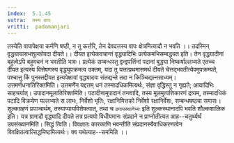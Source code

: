 ```yaml
---
index:  5.1.45
sutra:  तस्य वापः
vritti:  padamanjari
---
```


तस्येति वापापेक्षया कर्मणि षष्ठी, न तु कर्त्तरि, तेन देवदत्तस्य वापः क्षेत्रमित्यादौ न भवति ।।
	तदस्मिन् वृद्ध्यायलाभशुल्कोपदा दीयते।। दीयत इत्येकवचान्तं वृद्ध्यादिभिः प्रत्येकमभिसम्बद्ध्यत इति। तेन वृद्धयादीनां बहुत्वेऽपि बहुवचनं न भवतीति भावः। प्रत्येकं सम्बन्धस्तु द्वन्द्वपर्त्तिनां पदानां बुद्ध्या निष्कर्षाल्लभ्यते एतच्च दीयत इत्यस्य विसेषणस्य वृद्ध्युपक्रमत्व उक्तम्, यदा तु यत्तत्प्रथमासमर्थ दीयते चेत्तद्भवतीत्येवमुपक्रम्यते, पश्चात्तु किं पुनस्तद्दीयत इत्यपेक्षायां वृद्ध्यादयः संतद्यन्ते तदा न किञ्चिद्यत्नसाध्यम्। उत्तमर्णधनातिरिक्तमिति। उत्तमर्णेन यद्दत्तम् धनं तस्मादधिकमित्यर्थः, संज्ञा वृद्धिस्तु न गृह्यते; आयादिभिः साहचर्यात्। उपादानमूलातिरिक्तमिति। पटादीनामुपादानं तन्त्वादि, तस्य मूलमुत्पत्तिकारणं द्रव्यम्, तस्मादधिकं पटादि विक्रयेण यल्लभ्यते स लाभः, निर्वेशो भृतिः, रक्षानिमित्तको निर्वेशो रक्षानिर्वेशः, सम्बन्धषष्ठ्या समासः। शुल्कग्रहणं प्रपञ्चार्थम्, तस्याप्यायविशेषत्वात्, तथा च `ठगायस्थानेभ्यः` इति शुल्कस्थानादपि भवति शौल्कशालिक इति। यत्र ग्रामादौ वृद्ध्यादि दीयते तत्र प्रत्ययो विधीयमानः संप्रदाने न प्राप्नोतीत्यत आह--चतुर्थ्यर्थ उपसंख्यानमिति। सिद्धं त्विति। विवक्षातः कारकाणि भवन्तीति संप्रदानस्यैवाधिकरणत्वेन विवक्षितत्वात्सिद्धमिष्टमित्यर्थः। क्व यथेत्याह--सममिति ।।

